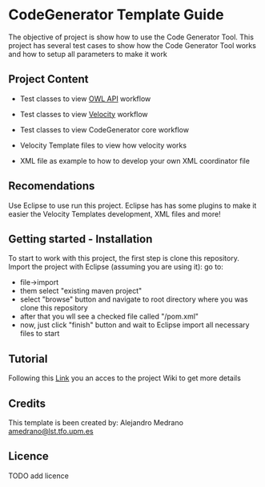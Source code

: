 # CodeGenerator Template Guide

The objective of project is show how to use the Code Generator Tool. This project has several test cases to show how the Code Generator Tool works and how to setup all parameters to make it work

## Project Content

* Test classes to view [OWL API](https://github.com/owlcs/owlapi/wiki/Documentation) workflow

* Test classes to view [Velocity](http://velocity.apache.org/) workflow

* Test classes to view CodeGenerator core workflow

* Velocity Template files to view how velocity works

* XML file as example to how to develop your own XML coordinator file

## Recomendations

Use Eclipse to use run this project. Eclipse has has some plugins to make it easier the Velocity Templates development, XML files and more!


## Getting started - Installation

To start to work with this project, the first step is clone this repository.
Import the project with Eclipse (assuming you are using it):
go to:
* file->import
* them select "existing maven project"
* select "browse" button and navigate to root directory where you  was clone this repository
* after that you wll see a checked file called "/pom.xml"
* now, just click "finish" button and wait to Eclipse import all necessary files to start  

## Tutorial

Following this  [Link](https://gitlab.lst.tfo.upm.es/Activage-madrid-ds/code.generator/wikis/home)  you an acces to the project Wiki to get more details

## Credits

This template is been created by:
Alejandro Medrano <amedrano@lst.tfo.upm.es>


## Licence

TODO add licence
